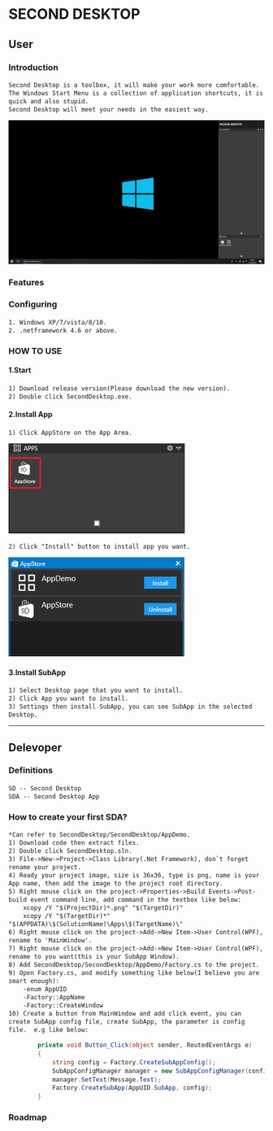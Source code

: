 # SECOND DESKTOP

## User
### Introduction
    Second Desktop is a toolbox, it will make your work more comfortable.  
    The Windows Start Menu is a collection of application shortcuts, it is quick and also stupid.  
    Second Desktop will meet your needs in the easiest way.  
<img src="https://raw.githubusercontent.com/Mingxuel/SecondDesktop/master/BlogResource/SecondDesktop.png"/>  
    
### Features
  
  
### Configuring
    1. Windows XP/7/vista/8/10.  
    2. .netframework 4.6 or above.  
    
### HOW TO USE
    
#### 1.Start
    1) Download release version(Please download the new version).  
    2) Double click SecondDesktop.exe.  
    
#### 2.Install App  
    1) Click AppStore on the App Area.  
<img src="https://raw.githubusercontent.com/Mingxuel/SecondDesktop/master/BlogResource/AppStore.png"/>
    
    2) Click "Install" button to install app you want.  
<img src="https://raw.githubusercontent.com/Mingxuel/SecondDesktop/master/BlogResource/AppStoreMainWindow.png"/>
  
#### 3.Install SubApp  
    1) Select Desktop page that you want to install.
    2) Click App you want to install.  
    3) Settings then install SubApp, you can see SubApp in the selected Desktop.  

----

## Delevoper
### Definitions
    SD -- Second Desktop  
    SDA -- Second Desktop App  

### How to create your first SDA?
    *Can refer to SecondDesktop/SecondDesktop/AppDemo.  
    1) Download code then extract files.  
    2) Double click SecondDesktop.sln.  
    3) File->New->Project->Class Library(.Net Framework), don`t forget rename your project.  
    4) Ready your project image, size is 36x36, type is png, name is your App name, then add the image to the project root directory.  
    5) Right mouse click on the project->Properties->Build Events->Post-build event command line, add command in the textbox like below:  
        xcopy /Y "$(ProjectDir)*.png" "$(TargetDir)"  
        xcopy /Y "$(TargetDir)*" "$(APPDATA)\$(SolutionName)\Apps\$(TargetName)\"  
    6) Right mouse click on the project->Add->New Item->User Control(WPF), rename to 'MainWindow'.  
    7) Right mouse click on the project->Add->New Item->User Control(WPF), rename to you want(this is your SubApp Window).  
    8) Add SecondDesktop/SecondDesktop/AppDemo/Factory.cs to the project.  
    9) Open Factory.cs, and modify something like below(I believe you are smart enough):  
        -enum AppUID  
        -Factory::AppName  
        -Factory::CreateWindow  
    10) Create a button from MainWindow and add click event, you can create SubApp config file, create SubApp, the parameter is config file.  e.g like below:  
    
```csharp
        private void Button_Click(object sender, RoutedEventArgs e)
        {
            string config = Factory.CreateSubAppConfig();
            SubAppConfigManager manager = new SubAppConfigManager(config);
            manager.SetText(Message.Text);
            Factory.CreateSubApp(AppUID.SubApp, config);
        }
```

### Roadmap


